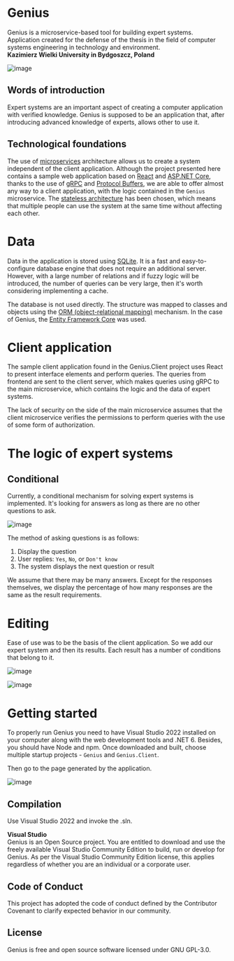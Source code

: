 # Genius
Genius is a microservice-based tool for building expert systems.  
Application created for the defense of the thesis in the field of computer systems engineering in technology and environment.  
**Kazimierz Wielki University in Bydgoszcz, Poland**

![image](https://user-images.githubusercontent.com/13592821/161120076-bc07fee9-1a31-41df-8fa5-da338a573cbc.png)

## Words of introduction
Expert systems are an important aspect of creating a computer application with verified knowledge. Genius is supposed to be an application that, after introducing advanced knowledge of experts, allows other to use it.

## Technological foundations
The use of [microservices](https://microservices.io/) architecture allows us to create a system independent of the client application. Although the project presented here contains a sample web application based on [React](https://reactjs.org/) and [ASP.NET Core](https://docs.microsoft.com/en-us/aspnet/core/introduction-to-aspnet-core), thanks to the use of [gRPC](https://grpc.io/) and [Protocol Buffers](https://developers.google.com/protocol-buffers), we are able to offer almost any way to a client application, with the logic contained in the `Genius` microservice. The [stateless architecture](https://www.redhat.com/en/topics/cloud-native-apps/stateful-vs-stateless) has been chosen, which means that multiple people can use the system at the same time without affecting each other.

# Data
Data in the application is stored using [SQLite](https://www.sqlite.org/). It is a fast and easy-to-configure database engine that does not require an additional server. However, with a large number of relations and if fuzzy logic will be introduced, the number of queries can be very large, then it's worth considering implementing a cache.

The database is not used directly. The structure was mapped to classes and objects using the [ORM (object-relational mapping)](https://en.wikipedia.org/wiki/Object%E2%80%93relational_mapping) mechanism. In the case of Genius, the [Entity Framework Core](https://docs.microsoft.com/en-us/ef/core/get-started/overview/first-app) was used.

# Client application
The sample client application found in the Genius.Client project uses React to present interface elements and perform queries. The queries from frontend are sent to the client server, which makes queries using gRPC to the main microservice, which contains the logic and the data of expert systems.

The lack of security on the side of the main microservice assumes that the client microservice verifies the permissions to perform queries with the use of some form of authorization.

# The logic of expert systems
## Conditional
Currently, a conditional mechanism for solving expert systems is implemented. It's looking for answers as long as there are no other questions to ask.

![image](https://user-images.githubusercontent.com/13592821/161126233-11a391c3-9543-41fe-8cb1-990bc62ec322.png)

The method of asking questions is as follows:
1. Display the question
2. User replies: `Yes`, `No`, or `Don't know`
3. The system displays the next question or result

We assume that there may be many answers. Except for the responses themselves, we display the percentage of how many responses are the same as the result requirements.

# Editing
Ease of use was to be the basis of the client application. So we add our expert system and then its results. Each result has a number of conditions that belong to it.

![image](https://user-images.githubusercontent.com/13592821/161128343-7f17449d-8e78-4332-b68a-c0d492f53245.png)

![image](https://user-images.githubusercontent.com/13592821/161128766-41b0c5bb-e926-4f72-b8c0-6fe3c1170385.png)

# Getting started
To properly run Genius you need to have Visual Studio 2022 installed on your computer along with the web development tools and .NET 6. Besides, you should have Node and npm. Once downloaded and built, choose multiple startup projects - `Genius` and `Genius.Client`.

Then go to the page generated by the application.

![image](https://user-images.githubusercontent.com/13592821/161126957-f23d05d7-4ae8-42e3-a218-990fce8dd0d9.png)

## Compilation

Use Visual Studio 2022 and invoke the .sln.

**Visual Studio**  
Genius is an Open Source project. You are entitled to download and use the freely available Visual Studio Community Edition to build, run or develop for Genius. As per the Visual Studio Community Edition license, this applies regardless of whether you are an individual or a corporate user.

## Code of Conduct
This project has adopted the code of conduct defined by the Contributor Covenant to clarify expected behavior in our community.

## License
Genius is free and open source software licensed under GNU GPL-3.0.